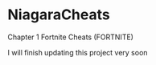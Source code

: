 # NiagaraCheats
Chapter 1 Fortnite Cheats (FORTNITE)


I will finish updating this project very soon
